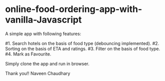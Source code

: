 # online-food-ordering-app-with-vanilla-Javascript

A simple app with following features:

#1. Search hotels on the basis of food type (debouncing implemented).
#2. Sorting on the basis of ETA and ratings.
#3. Filter on the basis of food type.
#4. Mark as Favourite.

Simply clone the app and run in browser.

Thank you!!
Naveen Chaudhary
